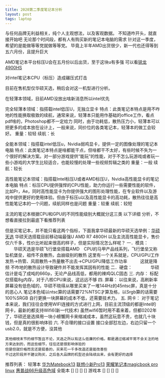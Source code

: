 ```yaml
---
title: 2020第二季度笔记本分析
layout: post
tags: laptop
---
```

与任何品牌无利益相关，纯个人主观想法，以及客观数据。
不知道咋开头，就直接开始吧
无论那个时间段，都有人有购买新的笔记本电脑的需求
针对这一季度，希望的是能做等等党就做等等党。
毕竟上半年AMD出货很少，新一代也还得等到五六月份，且提升巨大

AMD笔记本平台标压U会在五月份以后出货，至于这块u有多强
可以看[锐龙4900HS](http://https://www.bilibili.com/video/BV1Jp4y1C79K)

对intel笔记本CPU（标压）造成碾压式打击

目前在售机型仅华硕天选，稍后会对这一机型进行分析。

在轻薄本领域，目前AMD没放出啥新消息所以intel优先

完全轻薄本领域：指搭载intel低压U，无独立显卡
特点：此类笔记本特点是用不咋地的性能换取极致的续航，通常来说，轻薄本只能用作基础的office工作，看点pdf啥的，Photoshop都不一定给力
同时，由于功耗低，散热压力小，轻薄本可以把更多的成本放在设计上，一般来说，同价位的各类笔记本，轻薄本的做工会较好。
重量：较轻
续航：长

全能本领域：指搭载intel低压u，Nvidia弱鸡显卡，提供一定的图像处理的笔记本电脑
特点：此类笔记本特点是啥都能干点，但啥都干不太好，有些时候不失为一个很好的解决方案。对一部分游戏提供“能玩”的性能，对于不怎么玩游戏或者玩一些小游戏的大学生比较适合，也能较慢的处理一些视频剪辑之类的
重量：一般
续航：较长

高性能笔记本领域：指搭载Intel标压U或者AMD标压U，Nvidia高性能显卡的笔记本电脑
特点：标压CPU提供强悍的CPU性能，助力你运行一些需要性能的软件，比如Pr，Ae，同时高性能显卡为你提供强大的图形处理性能，在专业软件以及游戏中提供更好的使用体验。但由于标压u以及高性能显卡的高功耗，散热往往是高性能笔记本的一个问题，续航同样也是问题
重量：较重
续航：较短

主流的笔记本根据CPU和GPU的不同性能级别大概就分这三类
以下详细 分析，不想看直接拉到最底下看推荐列表

但是买笔记本，并不能只看这两个指标，下面我拿华硕最新的华硕天选举例：[华硕天选](https://u.jd.com/Wf6daY)
华硕天选搭载目前移动端最强U AMD R7 4800H 以及主流高性能显卡，售价仅六千多，性价比听起来很高的样子，但是实际情况怎么样呢？
一．模具：
   　　华硕天选是华硕飞行堡垒搭载AMD　CPU的马甲产品线系列，飞行堡垒又称坠机堡垒，祖传不良散热，血崩级别的散热
   这里有一个关系就是，CPU/GPU工作发热→热管、风扇散热→热量散不出去→CPU/GPU降低工作功率　　　这就是降频
   不咋地的散热设计导致硬件并不能发挥其因有的性能
二．硬盘：
　　　　华硕估计是屯了成吨的660p，无论产品线高低，都用的辣鸡QLC固态
三. 内存：
       标配仅搭载8g内存，对于八核CPU来说，这远远不够
四. 屏幕：
       以往来说，高刷新率屏幕没有低色域的，华硕不晓得从哪里买来了一堆144Hz的45ntsc屏，真是十分的恶心人
    笔记本色域以ntsc算的话需要72%NTSC才算及格，以Srgb算的话需要100%SRGB
    自行更换一块屏幕的成本不低，还需要技术力。
五. 网卡：
        对于笔记本来说，我们往往会使用WIFI连接的方式进行上网，目前主流顶级的都是Intel的网卡，最新的都支持Wifi6(新一代技术)
    虽然wifi6暂时用不着来着，但都0202年了，华硕还是选择用一块小螃蟹网卡来缩减成本，虽然这玩意不贵，也就几十块钱，但是真的很影响体验
六. 不合理的接口设置
    接口全部怼左边，右边只留一个usb2.0，就是不方便，没其他
    
    其他细枝末节的细节暂且不论，天选之所以有这么低廉的价格，都是通过缩减平常不会关注的地方来达到的，而这些细节，往往还是很影响体验的
    但是但就价格而言还是挺香的，买来花一千多改造还是能改善些
    不过这阶段并不建议购买，之后各大品牌的机型还会陆续出来，会有更好的选择
    
推荐列表：
轻薄本
[华为Matebook13](https://u.jd.com/4SfUOY)
[联想小新Pro13](https://u.jd.com/TvReXm)
[荣耀笔记本magicbook pro linux](https://u.jd.com/OPslWd)
[惠普战66升级高色域](https://u.jd.com/7rLXPQ)
全能本
[]
[]
[]
[]
游戏本
[]
[]
[]
[]
    


